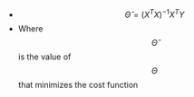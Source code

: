 - $$\hat{\Theta}=(X^{T}X)^{-1}X^{T}Y$$
- Where $$\hat{\Theta}$$ is the value of $$\Theta$$ that minimizes the cost function
